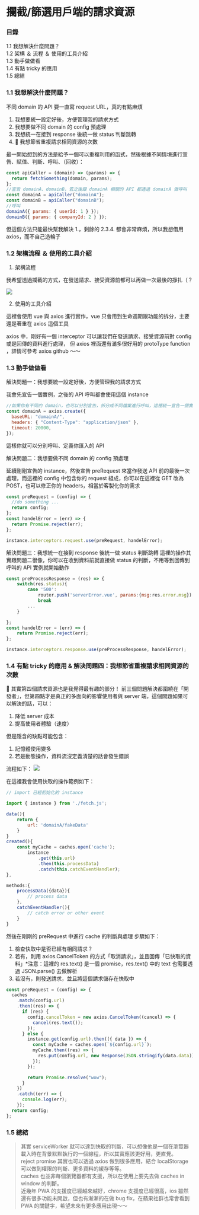 # 攔截/篩選用戶端的請求資源

### 目錄

1.1 我想解決什麼問題？ <br>
1.2 架構 ＆ 流程 ＆ 使用的工具介紹<br>
1.3 動手做做看<br>
1.4 有點 tricky 的應用<br>
1.5 總結<br>

### 1.1 我想解決什麼問題？

不同 domain 的 API 要一直寫 request URL，真的有點麻煩

1. 我想要統一設定好後，方便管理我的請求方式
2. 我想要做不同 domain 的 config 預處理
3. 我想統一在接到 response 後統一做 status 判斷跳轉
4.  我想節省重複請求相同資源的次數

最一開始想到的方法是給予一個可以重複利用的函式，然後根據不同情境進行宣告、賦值、判斷、呼叫、（回收）：

```js
const apiCaller = (domain) => (params) => {
  return fetchSomething(domain, params);
};
//宣告 domainA、domainB，若之後跟 domainA 相關的 API 都透過 domainA 做呼叫
const domainA = apiCaller("domainA");
const domainB = apiCaller("domainB");
//呼叫
domainA({ params: { userId: 1 } });
domainB({ params: { companyId: 2 } });
```

但這個方法只能最快幫我解決 1.，剩餘的 2.3.4. 都會非常麻煩，所以我想借用 axios，而不自己造輪子

### 1.2 架構流程 ＆ 使用的工具介紹

1. 架構流程

我希望透過攔截的方式，在發送請求、接受資源前都可以再做一次最後的掙扎（？

![](../images/interceptorApply-1.png)

2. 使用的工具介紹

這裡會使用 vue 與 axios 進行實作，vue 只會用到生命週期跟功能的拆分，主要還是著重在 axios 這個工具

axios 中，剛好有一個 interceptor 可以讓我們在發送請求、接受資源前對 config 或是回傳的資料進行處理，
但 axios 裡面還有滿多很好用的 protoType function ，詳情可參考 axios github ～～

### 1.3 動手做做看

解決問題一：我想要統一設定好後，方便管理我的請求方式

我會先宣告一個實例，之後的 API 呼叫都會使用這個 instance

```js
//如果你有不同的 domain，也可以分別宣告，拆分成不同檔案進行呼叫，這裡統一宣告一個實例
const domainA = axios.create({
  baseURL: "domainA/",
  headers: { "Content-Type": "application/json" },
  timeout: 20000,
});
```

這樣你就可以分別呼叫、定義你匯入的 API

解決問題二：我想要做不同 domain 的 config 預處理

延續剛剛宣告的 instance，然後宣告 preRequest 來當作發送 API 前的最後一次處理，而這裡的 config 中包含你的 request 組成，你可以在這裡從 GET 改為 POST，也可以修正你的 headers，相當於客製化你的需求

```js
const preRequest = (config) => {
  //do something ...
  return config;
};
const handelError = (err) => {
  return Promise.reject(err);
};

instance.interceptors.request.use(preRequest, handelError);
```

解決問題三：我想統一在接到 response 後統一做 status 判斷跳轉
這裡的操作其實跟問題二很像，你可以在收到資料前就直接做 status 的判斷，不用等到回傳到呼叫的 API 實例就開始動作

```js
const preProcessResponse = (res) => {
    switch(res.status){
        case '500':
            router.push('serverError.vue', params:{msg:res.error.msg})
            break
        ...
    }

};
const handelError = (err) => {
    return Promise.reject(err);
};

instance.interceptors.response.use(preProcessResponse, handelError);
```

### 1.4 有點 tricky 的應用 & 解決問題四：我想節省重複請求相同資源的次數

 其實第四個請求資源也是我覺得最有趣的部分！
前三個問題解決都圍繞在「開發者」，但第四點才是真正的多面向的影響使用者與 server 端，這個問題如果可以解決的話，可以：

1. 降低 server 成本
2. 提高使用者體驗（速度）

但是隱含的缺點可能包含：

1. 記憶體使用變多
2. 若是動態操作，資料流沒定義清楚的話會發生錯誤

流程如下：
![](../images/interceptorApply-2.png)

在這裡我會使用快取的操作範例如下：

```js
// import 已經初始化的 instance

import { instance } from './fetch.js';

data(){
    return {
        url: 'domainA/fakeData'
    }
}
created(){
    const myCache = caches.open('cache');
        instance
            .get(this.url)
            .then(this.processData)
            .catch(this.catchEventHandler);
},

methods:{
    processData({data}){
        // process data
    },
    catchEventHandler(){
        // catch error or other event
    }
}
```

然後在剛剛的 preRequest 中進行 cache 的判斷與處理
步驟如下：

1. 檢查快取中是否已經有相同請求？
2. 若有，則用 axios.CancelToken 的方式「取消請求」，並且回傳「已快取的資料」\*注意：這裡的 res.text() 是一個 promise，res.text() 中的 text 也需要透過 JSON.parse() 去做解析
3. 若沒有，則發送請求，並且將這個請求儲存在快取中

```js
const preRequest = (config) => {
  caches
    .match(config.url)
    .then((res) => {
      if (res) {
        config.cancelToken = new axios.CancelToken((cancel) => {
          cancel(res.text());
        });
      } else {
        instance.get(config.url).then(({ data }) => {
          const myCache = caches.open(`${config.url}`);
          myCache.then((res) => {
            res.put(config.url, new Response(JSON.stringify(data.data)));
          });
        });

        return Promise.resolve("wow");
      }
    })
    .catch((err) => {
      console.log(err);
    });
  return config;
};
```

### 1.5 總結

> 其實 serviceWorker 就可以達到快取的判斷，可以想像他是一個在瀏覽器載入時在背景默默執行的一個線程，所以其實應該更好用，更直覺。 <br>
> reject promise 其實也可以透過 axios 做到很多應用，結合 localStorage 可以做到權限的判斷、更多資料的緩存等等。<br>
> caches 也並非每個瀏覽器都有支援，所以在使用上要先去做 caches in window 的判斷。<br>
> 近幾年 PWA 的支援度已經越來越好，chrome 支援度已經很高，ios 雖然還有很多功能未開啟，但也有漸漸的在做 bug fix，在蘋果社群也常會看到 PWA 的關鍵字，希望未來有更多應用出現～～<br>
